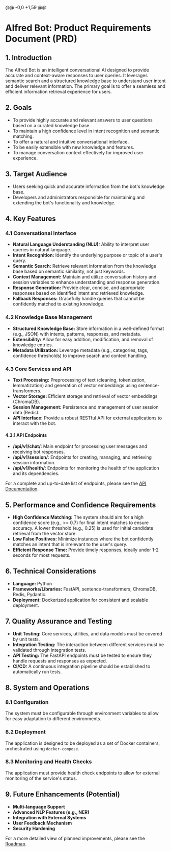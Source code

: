 @@ -0,0 +1,59 @@

# Alfred Bot: Product Requirements Document (PRD)

## 1. Introduction

The Alfred Bot is an intelligent conversational AI designed to provide accurate and context-aware responses to user queries. It leverages semantic search and a structured knowledge base to understand user intent and deliver relevant information. The primary goal is to offer a seamless and efficient information retrieval experience for users.

## 2. Goals

- To provide highly accurate and relevant answers to user questions based on a curated knowledge base.
- To maintain a high confidence level in intent recognition and semantic matching.
- To offer a natural and intuitive conversational interface.
- To be easily extensible with new knowledge and features.
- To manage conversation context effectively for improved user experience.

## 3. Target Audience

- Users seeking quick and accurate information from the bot's knowledge base.
- Developers and administrators responsible for maintaining and extending the bot's functionality and knowledge.

## 4. Key Features

### 4.1 Conversational Interface

- **Natural Language Understanding (NLU):** Ability to interpret user queries in natural language.
- **Intent Recognition:** Identify the underlying purpose or topic of a user's query.
- **Semantic Search:** Retrieve relevant information from the knowledge base based on semantic similarity, not just keywords.
- **Context Management:** Maintain and utilize conversation history and session variables to enhance understanding and response generation.
- **Response Generation:** Provide clear, concise, and appropriate responses based on identified intent and retrieved knowledge.
- **Fallback Responses:** Gracefully handle queries that cannot be confidently matched to existing knowledge.

### 4.2 Knowledge Base Management

- **Structured Knowledge Base:** Store information in a well-defined format (e.g., JSON) with intents, patterns, responses, and metadata.
- **Extensibility:** Allow for easy addition, modification, and removal of knowledge entries.
- **Metadata Utilization:** Leverage metadata (e.g., categories, tags, confidence thresholds) to improve search and context handling.

### 4.3 Core Services and API

- **Text Processing:** Preprocessing of text (cleaning, tokenization, lemmatization) and generation of vector embeddings using sentence-transformers.
- **Vector Storage:** Efficient storage and retrieval of vector embeddings (ChromaDB).
- **Session Management:** Persistence and management of user session data (Redis).
- **API Interface:** Provide a robust RESTful API for external applications to interact with the bot.

#### 4.3.1 API Endpoints
- **/api/v1/chat/**: Main endpoint for processing user messages and receiving bot responses.
- **/api/v1/session/**: Endpoints for creating, managing, and retrieving session information.
- **/api/v1/health/**: Endpoints for monitoring the health of the application and its dependencies.

For a complete and up-to-date list of endpoints, please see the [API Documentation](./api.md).

## 5. Performance and Confidence Requirements

- **High Confidence Matching:** The system should aim for a high confidence score (e.g., >= 0.7) for final intent matches to ensure accuracy. A lower threshold (e.g., 0.25) is used for initial candidate retrieval from the vector store.
- **Low False Positives:** Minimize instances where the bot confidently matches an intent that is irrelevant to the user's query.
- **Efficient Response Time:** Provide timely responses, ideally under 1-2 seconds for most requests.

## 6. Technical Considerations

- **Language:** Python
- **Frameworks/Libraries:** FastAPI, sentence-transformers, ChromaDB, Redis, Pydantic.
- **Deployment:** Dockerized application for consistent and scalable deployment.

## 7. Quality Assurance and Testing

- **Unit Testing:** Core services, utilities, and data models must be covered by unit tests.
- **Integration Testing:** The interaction between different services must be validated through integration tests.
- **API Testing:** The FastAPI endpoints must be tested to ensure they handle requests and responses as expected.
- **CI/CD:** A continuous integration pipeline should be established to automatically run tests.

## 8. System and Operations

### 8.1 Configuration
The system must be configurable through environment variables to allow for easy adaptation to different environments.

### 8.2 Deployment
The application is designed to be deployed as a set of Docker containers, orchestrated using `docker-compose`.

### 8.3 Monitoring and Health Checks
The application must provide health check endpoints to allow for external monitoring of the service's status.

## 9. Future Enhancements (Potential)

- **Multi-language Support**
- **Advanced NLP Features (e.g., NER)**
- **Integration with External Systems**
- **User Feedback Mechanism**
- **Security Hardening**

For a more detailed view of planned improvements, please see the [Roadmap](./roadmap.md).
